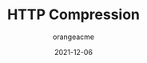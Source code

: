 ---
author: orangeacme
date: 2021-12-06
publisher: perfplanet
tags:
  - http
  - compression
  - performance
target_url: https://calendar.perfplanet.com/2021/http-compression/
title: HTTP Compression
---